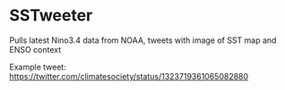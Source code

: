 # SSTweeter
Pulls latest Nino3.4 data from NOAA, tweets with image of SST map and ENSO context 


Example tweet: https://twitter.com/climatesociety/status/1323719361065082880
